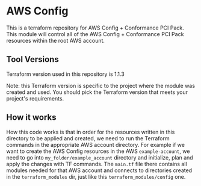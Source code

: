 # AWS Config

This is a terraform repository for AWS Config + Conformance PCI Pack. This module will control all of the  AWS Config + Conformance PCI Pack resources within the root AWS account.

## Tool Versions ##
Terraform version used in this repository is 1.1.3

Note: this Terraform version is specific to the project where the module was created and used.
You should pick the Terraform version that meets your project's requirements. 

## How it works ##
How this code works is that in order for the resources written in this directory to be applied and created, we need to run the Terraform commands in the appropriate AWS account directory. For example if we want to create the AWS Config resources in the AWS `example-account`, we need to go into `my_folder/example_account` directory and initialize, plan and apply the changes with TF commands. The `main.tf` file there contains all modules needed for that AWS account and connects to directories created in the `terraform_modules` dir, just like this `terraform_modules/config` one.

